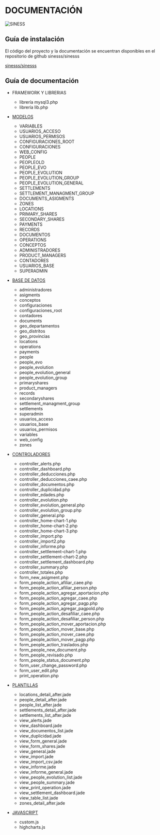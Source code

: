 # DOCUMENTACIÓN

![SINESS](https://sinesss.com/panel/config/logo.png)


## Guía de instalación

El código del proyecto y la documentación se encuentran disponibles en el repositorio de github sinesss/sinesss

[sinesss/sinesss](https://github.com/sinesss/sinesss)

## Guía de documentación

- FRAMEWORK Y LIBRERIAS
	* librería mysql3.php
	* librería lib.php

- [MODELOS](modelos.md)
	* VARIABLES
	* USUARIOS_ACCESO
	* USUARIOS_PERMISOS
	* CONFIGURACIONES_ROOT
	* CONFIGURACIONES
	* WEB_CONFIG
	* PEOPLE
	* PEOPLEOLD
	* PEOPLE_EVO
	* PEOPLE_EVOLUTION
	* PEOPLE_EVOLUTION_GROUP
	* PEOPLE_EVOLUTION_GENERAL
	* SETTLEMENTS
	* SETTLEMENT_MANAGMENT_GROUP
	* DOCUMENTS_ASIGMENTS
	* ZONES
	* LOCATIONS
	* PRIMARY_SHARES
	* SECONDARY_SHARES
	* PAYMENTS
	* RECORDS
	* DOCUMENTOS
	* OPERATIONS
	* CONCEPTOS
	* ADMINISTRADORES
	* PRODUCT_MANAGERS
	* CONTADORES
	* USUARIOS_BASE
	* SUPERADMIN


- [BASE DE DATOS](base_de_datos.md)
	* administradores
	* asigments
	* conceptos
	* configuraciones
	* configuraciones_root
	* contadores
	* documents
	* geo_departamentos
	* geo_distritos
	* geo_provincias
	* locations
	* operations
	* payments
	* people
	* people_evo
	* people_evolution
	* people_evolution_general
	* people_evolution_group
	* primaryshares
	* product_managers
	* records
	* secondaryshares
	* settlement_managment_group
	* settlements
	* superadmin
	* usuarios_acceso
	* usuarios_base
	* usuarios_permisos
	* variables
	* web_config
	* zones

- [CONTROLADORES](controllers.md)
	* controller_alerts.php
	* controller_dashboard.php
	* controller_deducciones.php
	* controller_deducciones_caee.php
	* controller_documentos.php
	* controller_duplicidad.php
	* controller_edades.php
	* controller_evolution.php
	* controller_evolution_general.php
	* controller_evolution_group.php
	* controller_general.php
	* controller_home-chart-1.php
	* controller_home-chart-2.php
	* controller_home-chart-3.php
	* controller_import.php
	* controller_import2.php
	* controller_informe.php
	* controller_settlement-chart-1.php
	* controller_settlement-chart-2.php
	* controller_settlement_dashboard.php
	* controller_summary.php
	* controller_totales.php
	* form_new_asigment.php
	* form_people_action_afiliar_caee.php
	* form_people_action_afiliar_person.php
	* form_people_action_agregar_aportacion.php
	* form_people_action_agregar_caee.php
	* form_people_action_agregar_pagp.php
	* form_people_action_agregar_pagpold.php
	* form_people_action_desafiliar_caee.php
	* form_people_action_desafiliar_person.php
	* form_people_action_mover_aportacion.php
	* form_people_action_mover_base.php
	* form_people_action_mover_caee.php
	* form_people_action_mover_pagp.php
	* form_people_action_traslados.php
	* form_people_new_document.php
	* form_people_revisado.php
	* form_people_status_document.php
	* form_user_change_password.php
	* form_user_edit.php
	* print_operation.php

- [PLANTILLAS](jades.md)
	* locations_detail_after.jade
	* people_detail_after.jade
	* people_list_after.jade
	* settlements_detail_after.jade
	* settlements_list_after.jade
	* view_alerts.jade
	* view_dashboard.jade
	* view_documentos_list.jade
	* view_duplicidad.jade
	* view_form_general.jade
	* view_form_shares.jade
	* view_general.jade
	* view_import.jade
	* view_import_csv.jade
	* view_informe.jade
	* view_informe_general.jade
	* view_people_evolution_list.jade
	* view_people_summary.jade
	* view_print_operation.jade
	* view_settlement_dashboard.jade
	* view_table_list.jade
	* zones_detail_after.jade

- [JAVASCRIPT](babels.md)
	* custom.js
	* highcharts.js



